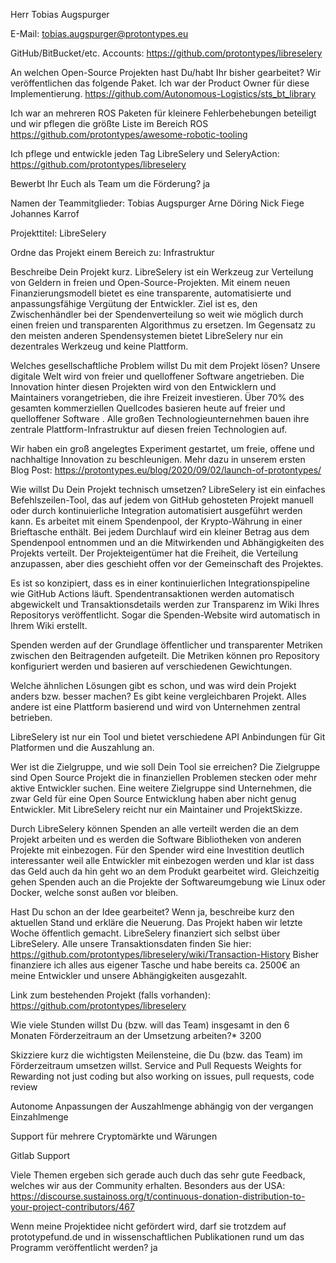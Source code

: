 
Herr Tobias Augspurger

E-Mail: tobias.augspurger@protontypes.eu

GitHub/BitBucket/etc. Accounts:
https://github.com/protontypes/libreselery

An welchen Open-Source Projekten hast Du/habt Ihr bisher gearbeitet?
Wir veröffentlichen das folgende Paket. Ich war der Product Owner für diese Implementierung.
https://github.com/Autonomous-Logistics/sts_bt_library

Ich war an mehreren ROS Paketen für kleinere Fehlerbehebungen beteiligt und wir pflegen die größte Liste im Bereich ROS https://github.com/protontypes/awesome-robotic-tooling

Ich pflege und entwickle jeden Tag LibreSelery und SeleryAction: https://github.com/protontypes/libreselery

Bewerbt Ihr Euch als Team um die Förderung?
ja

Namen der Teammitglieder:
Tobias Augspurger
Arne Döring
Nick Fiege
Johannes Karrof

Projekttitel:
LibreSelery

Ordne das Projekt einem Bereich zu:
Infrastruktur


Beschreibe Dein Projekt kurz.
LibreSelery ist ein Werkzeug zur Verteilung von Geldern in freien und Open-Source-Projekten. Mit einem neuen Finanzierungsmodell bietet es eine transparente, automatisierte und anpassungsfähige Vergütung der Entwickler. Ziel ist es, den Zwischenhändler bei der Spendenverteilung so weit wie möglich durch einen freien und transparenten Algorithmus zu ersetzen. Im Gegensatz zu den meisten anderen Spendensystemen bietet LibreSelery nur ein dezentrales Werkzeug und keine Plattform.

Welches gesellschaftliche Problem willst Du mit dem Projekt lösen?
Unsere digitale Welt wird von freier und quelloffener Software angetrieben. Die Innovation hinter diesen Projekten wird von den Entwicklern und Maintainers vorangetrieben, die ihre Freizeit investieren. Über 70% des gesamten kommerziellen Quellcodes basieren heute auf freier und quelloffener Software . Alle großen Technologieunternehmen bauen ihre zentrale Plattform-Infrastruktur auf diesen freien Technologien auf.

Wir haben ein groß angelegtes Experiment gestartet, um freie, offene und nachhaltige Innovation zu beschleunigen. Mehr dazu in unserem ersten Blog Post: https://protontypes.eu/blog/2020/09/02/launch-of-protontypes/

Wie willst Du Dein Projekt technisch umsetzen?
LibreSelery ist ein einfaches Befehlszeilen-Tool, das auf jedem von GitHub gehosteten Projekt manuell oder durch kontinuierliche Integration automatisiert ausgeführt werden kann. Es arbeitet mit einem Spendenpool, der Krypto-Währung in einer Brieftasche enthält. Bei jedem Durchlauf wird ein kleiner Betrag aus dem Spendenpool entnommen und an die Mitwirkenden und Abhängigkeiten des Projekts verteilt. Der Projekteigentümer hat die Freiheit, die Verteilung anzupassen, aber dies geschieht offen vor der Gemeinschaft des Projektes.

Es ist so konzipiert, dass es in einer kontinuierlichen Integrationspipeline wie GitHub Actions läuft. Spendentransaktionen werden automatisch abgewickelt und Transaktionsdetails werden zur Transparenz im Wiki Ihres Repositorys veröffentlicht. Sogar die Spenden-Website wird automatisch in Ihrem Wiki erstellt.

Spenden werden auf der Grundlage öffentlicher und transparenter Metriken zwischen den Beitragenden aufgeteilt. Die Metriken können pro Repository konfiguriert werden und basieren auf verschiedenen Gewichtungen.

Welche ähnlichen Lösungen gibt es schon, und was wird dein Projekt anders bzw. besser machen?
Es gibt keine vergleichbaren Projekt. Alles andere ist eine Plattform basierend und wird von Unternehmen zentral betrieben.

LibreSelery ist nur ein Tool und bietet verschiedene API Anbindungen für Git Platformen und die Auszahlung an.

Wer ist die Zielgruppe, und wie soll Dein Tool sie erreichen?
Die Zielgruppe sind Open Source Projekt die in finanziellen Problemen stecken oder mehr aktive Entwickler suchen. Eine weitere Zielgruppe sind Unternehmen, die zwar Geld für eine Open Source Entwicklung haben aber nicht genug Entwickler. Mit LibreSelery reicht nur ein Maintainer und ProjektSkizze.

Durch LibreSelery können Spenden an alle verteilt werden die an dem Projekt arbeiten und es werden die Software Bibliotheken von anderen Projekte mit einbezogen. Für den Spender wird eine Investition deutlich interessanter weil alle Entwickler mit einbezogen werden und klar ist dass das Geld auch da hin geht wo an dem Produkt gearbeitet wird. Gleichzeitig gehen Spenden auch an die Projekte der Softwareumgebung wie Linux oder Docker, welche sonst außen vor bleiben.

Hast Du schon an der Idee gearbeitet? Wenn ja, beschreibe kurz den aktuellen Stand und erkläre die Neuerung.
Das Projekt haben wir letzte Woche öffentlich gemacht. LibreSelery finanziert sich selbst über LibreSelery. Alle unsere Transaktionsdaten finden Sie hier: https://github.com/protontypes/libreselery/wiki/Transaction-History
Bisher finanziere ich alles aus eigener Tasche und habe bereits ca. 2500€ an meine Entwickler und unsere Abhängigkeiten ausgezahlt.

Link zum bestehenden Projekt (falls vorhanden):
https://github.com/protontypes/libreselery

Wie viele Stunden willst Du (bzw. will das Team) insgesamt in den 6 Monaten Förderzeitraum an der Umsetzung arbeiten?*
3200

Skizziere kurz die wichtigsten Meilensteine, die Du (bzw. das Team) im Förderzeitraum umsetzen willst.
Service and Pull Requests Weights for Rewarding not just coding but also working on issues, pull requests, code review

Autonome Anpassungen der Auszahlmenge abhängig von der vergangen Einzahlmenge

Support für mehrere Cryptomärkte und Wärungen

Gitlab Support

Viele Themen ergeben sich gerade auch duch das sehr gute Feedback, welches wir aus der Community erhalten. Besonders aus der USA:
https://discourse.sustainoss.org/t/continuous-donation-distribution-to-your-project-contributors/467

Wenn meine Projektidee nicht gefördert wird, darf sie trotzdem auf prototypefund.de und in wissenschaftlichen Publikationen rund um das Programm veröffentlicht werden?
ja

